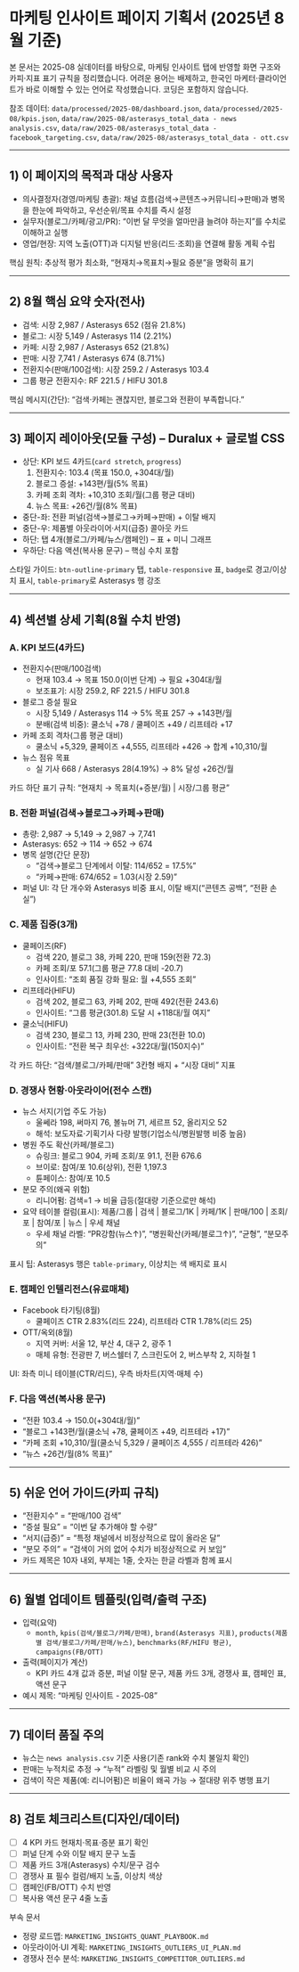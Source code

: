 # 마케팅 인사이트 페이지 기획서 (2025년 8월 기준)

본 문서는 2025-08 실데이터를 바탕으로, 마케팅 인사이트 탭에 반영할 화면 구조와 카피·지표 표기 규칙을 정리했습니다. 어려운 용어는 배제하고, 한국인 마케터·클라이언트가 바로 이해할 수 있는 언어로 작성했습니다. 코딩은 포함하지 않습니다.

참조 데이터: `data/processed/2025-08/dashboard.json`, `data/processed/2025-08/kpis.json`, `data/raw/2025-08/asterasys_total_data - news analysis.csv`, `data/raw/2025-08/asterasys_total_data - facebook_targeting.csv`, `data/raw/2025-08/asterasys_total_data - ott.csv`

---

## 1) 이 페이지의 목적과 대상 사용자
- 의사결정자(경영/마케팅 총괄): 채널 흐름(검색→콘텐츠→커뮤니티→판매)과 병목을 한눈에 파악하고, 우선순위/목표 수치를 즉시 설정
- 실무자(블로그/카페/광고/PR): “이번 달 무엇을 얼마만큼 늘려야 하는지”를 수치로 이해하고 실행
- 영업/현장: 지역 노출(OTT)과 디지털 반응(리드·조회)을 연결해 활동 계획 수립

핵심 원칙: 추상적 평가 최소화, “현재치→목표치→필요 증분”을 명확히 표기

---

## 2) 8월 핵심 요약 숫자(전사)
- 검색: 시장 2,987 / Asterasys 652 (점유 21.8%)
- 블로그: 시장 5,149 / Asterasys 114 (2.21%)
- 카페: 시장 2,987 / Asterasys 652 (21.8%)
- 판매: 시장 7,741 / Asterasys 674 (8.71%)
- 전환지수(판매/100검색): 시장 259.2 / Asterasys 103.4
- 그룹 평균 전환지수: RF 221.5 / HIFU 301.8

핵심 메시지(간단): “검색·카페는 괜찮지만, 블로그와 전환이 부족합니다.”

---

## 3) 페이지 레이아웃(모듈 구성) – Duralux + 글로벌 CSS
- 상단: KPI 보드 4카드(`card stretch`, `progress`)
  1) 전환지수: 103.4 (목표 150.0, +304대/월)
  2) 블로그 증설: +143편/월(5% 목표)
  3) 카페 조회 격차: +10,310 조회/월(그룹 평균 대비)
  4) 뉴스 목표: +26건/월(8% 목표)
- 중단-좌: 전환 퍼널(검색→블로그→카페→판매) + 이탈 배지
- 중단-우: 제품별 아웃라이어·서지(급증) 콜아웃 카드
- 하단: 탭 4개(블로그/카페/뉴스/캠페인) – 표 + 미니 그래프
- 우하단: 다음 액션(복사용 문구) – 핵심 수치 포함

스타일 가이드: `btn-outline-primary` 탭, `table-responsive` 표, `badge`로 경고/이상치 표시, `table-primary`로 Asterasys 행 강조

---

## 4) 섹션별 상세 기획(8월 수치 반영)

### A. KPI 보드(4카드)
- 전환지수(판매/100검색)
  - 현재 103.4 → 목표 150.0(이번 단계) → 필요 +304대/월
  - 보조표기: 시장 259.2, RF 221.5 / HIFU 301.8
- 블로그 증설 필요
  - 시장 5,149 / Asterasys 114 → 5% 목표 257 → +143편/월
  - 분배(검색 비중): 쿨소닉 +78 / 쿨페이즈 +49 / 리프테라 +17
- 카페 조회 격차(그룹 평균 대비)
  - 쿨소닉 +5,329, 쿨페이즈 +4,555, 리프테라 +426 → 합계 +10,310/월
- 뉴스 점유 목표
  - 실 기사 668 / Asterasys 28(4.19%) → 8% 달성 +26건/월

카드 하단 표기 규칙: “현재치 → 목표치(+증분/월) | 시장/그룹 평균”

### B. 전환 퍼널(검색→블로그→카페→판매)
- 총량: 2,987 → 5,149 → 2,987 → 7,741
- Asterasys: 652 → 114 → 652 → 674
- 병목 설명(간단 문장)
  - “검색→블로그 단계에서 이탈: 114/652 = 17.5%”
  - “카페→판매: 674/652 = 1.03(시장 2.59)”
- 퍼널 UI: 각 단 개수와 Asterasys 비중 표시, 이탈 배지(“콘텐츠 공백”, “전환 손실”)

### C. 제품 집중(3개)
- 쿨페이즈(RF)
  - 검색 220, 블로그 38, 카페 220, 판매 159(전환 72.3)
  - 카페 조회/포 57.1(그룹 평균 77.8 대비 -20.7)
  - 인사이트: “조회 품질 강화 필요: 월 +4,555 조회”
- 리프테라(HIFU)
  - 검색 202, 블로그 63, 카페 202, 판매 492(전환 243.6)
  - 인사이트: “그룹 평균(301.8) 도달 시 +118대/월 여지”
- 쿨소닉(HIFU)
  - 검색 230, 블로그 13, 카페 230, 판매 23(전환 10.0)
  - 인사이트: “전환 복구 최우선: +322대/월(150지수)”

각 카드 하단: “검색/블로그/카페/판매” 3칸형 배지 + “시장 대비” 지표

### D. 경쟁사 현황·아웃라이어(전수 스캔)
- 뉴스 서지(기업 주도 가능)
  - 울쎄라 198, 써마지 76, 볼뉴머 71, 세르프 52, 올리지오 52
  - 해석: 보도자료·기획기사 다량 발행(기업소식/병원발행 비중 높음)
- 병원 주도 확산(카페/블로그)
  - 슈링크: 블로그 904, 카페 조회/포 91.1, 전환 676.6
  - 브이로: 참여/포 10.6(상위), 전환 1,197.3
  - 튠페이스: 참여/포 10.5
- 분모 주의(왜곡 위험)
  - 리니어펌: 검색=1 → 비율 급등(절대량 기준으로만 해석)
- 요약 테이블 컬럼(표시): 제품/그룹 | 검색 | 블로그/1K | 카페/1K | 판매/100 | 조회/포 | 참여/포 | 뉴스 | 우세 채널
  - 우세 채널 라벨: “PR강함(뉴스↑)”, “병원확산(카페/블로그↑)”, “균형”, “분모주의”

표시 팁: Asterasys 행은 `table-primary`, 이상치는 색 배지로 표시

### E. 캠페인 인텔리전스(유료매체)
- Facebook 타기팅(8월)
  - 쿨페이즈 CTR 2.83%(리드 224), 리프테라 CTR 1.78%(리드 25)
- OTT/옥외(8월)
  - 지역 커버: 서울 12, 부산 4, 대구 2, 광주 1
  - 매체 유형: 전광판 7, 버스쉘터 7, 스크린도어 2, 버스부착 2, 지하철 1

UI: 좌측 미니 테이블(CTR/리드), 우측 바차트(지역·매체 수)

### F. 다음 액션(복사용 문구)
- “전환 103.4 → 150.0(+304대/월)”
- “블로그 +143편/월(쿨소닉 +78, 쿨페이즈 +49, 리프테라 +17)”
- “카페 조회 +10,310/월(쿨소닉 5,329 / 쿨페이즈 4,555 / 리프테라 426)”
- “뉴스 +26건/월(8% 목표)”

---

## 5) 쉬운 언어 가이드(카피 규칙)
- “전환지수” = “판매/100 검색”
- “증설 필요” = “이번 달 추가해야 할 수량”
- “서지(급증)” = “특정 채널에서 비정상적으로 많이 올라온 달”
- “분모 주의” = “검색이 거의 없어 수치가 비정상적으로 커 보임”
- 카드 제목은 10자 내외, 부제는 1줄, 숫자는 한글 라벨과 함께 표시

---

## 6) 월별 업데이트 템플릿(입력/출력 구조)
- 입력(요약)
  - `month`, `kpis(검색/블로그/카페/판매)`, `brand(Asterasys 지표)`, `products(제품별 검색/블로그/카페/판매/뉴스)`, `benchmarks(RF/HIFU 평균)`, `campaigns(FB/OTT)`
- 출력(페이지가 계산)
  - KPI 카드 4개 값과 증분, 퍼널 이탈 문구, 제품 카드 3개, 경쟁사 표, 캠페인 표, 액션 문구
- 예시 제목: “마케팅 인사이트 - 2025-08”

---

## 7) 데이터 품질 주의
- 뉴스는 `news analysis.csv` 기준 사용(기존 rank와 수치 불일치 확인)
- 판매는 누적치로 추정 → “누적” 라벨링 및 월별 비교 시 주의
- 검색이 작은 제품(예: 리니어펌)은 비율이 왜곡 가능 → 절대량 위주 병행 표기

---

## 8) 검토 체크리스트(디자인/데이터)
- [ ] 4 KPI 카드 현재치·목표·증분 표기 확인
- [ ] 퍼널 단계 수와 이탈 배지 문구 노출
- [ ] 제품 카드 3개(Asterasys) 수치/문구 검수
- [ ] 경쟁사 표 필수 컬럼/배지 노출, 이상치 색상
- [ ] 캠페인(FB/OTT) 수치 반영
- [ ] 복사용 액션 문구 4줄 노출

부속 문서
- 정량 로드맵: `MARKETING_INSIGHTS_QUANT_PLAYBOOK.md`
- 아웃라이어·UI 계획: `MARKETING_INSIGHTS_OUTLIERS_UI_PLAN.md`
- 경쟁사 전수 분석: `MARKETING_INSIGHTS_COMPETITOR_OUTLIERS.md`

